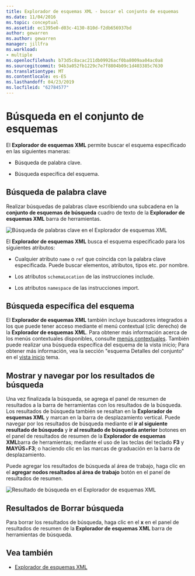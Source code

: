 ```yaml
---
title: Explorador de esquemas XML - buscar el conjunto de esquemas
ms.date: 11/04/2016
ms.topic: conceptual
ms.assetid: ec1395e0-d03c-4130-810d-f2db656937bd
author: gewarren
ms.author: gewarren
manager: jillfra
ms.workload:
- multiple
ms.openlocfilehash: b73d5c8acac211db09926acf0ba8009aa04ac0a8
ms.sourcegitcommit: 94b3a052fb1229c7e7f8804b09c1d403385c7630
ms.translationtype: MT
ms.contentlocale: es-ES
ms.lasthandoff: 04/23/2019
ms.locfileid: "62784577"
---
```

# <a name="search-the-schema-set"></a>Búsqueda en el conjunto de esquemas

El **Explorador de esquemas XML** permite buscar el esquema especificado en las siguientes maneras:

- Búsqueda de palabra clave.

- Búsqueda específica del esquema.

## <a name="keyword-search"></a>Búsqueda de palabra clave

 Realizar búsquedas de palabras clave escribiendo una subcadena en la **conjunto de esquemas de búsqueda** cuadro de texto de la **Explorador de esquemas XML** barra de herramientas.

 ![Búsqueda de palabras clave en el Explorador de esquemas XML](../xml-tools/media/schemaexplorersearch.gif)

 El **Explorador de esquemas XML** busca el esquema especificado para los siguientes atributos:

- Cualquier atributo `name` o `ref` que coincida con la palabra clave especificada. Puede buscar elementos, atributos, tipos etc. por nombre.

- Los atributos `schemaLocation` de las instrucciones include.

- Los atributos `namespace` de las instrucciones import.

## <a name="schema-specific-search"></a>Búsqueda específica del esquema

 El **Explorador de esquemas XML** también incluye buscadores integrados a los que puede tener acceso mediante el menú contextual (clic derecho) de la **Explorador de esquemas XML**. Para obtener más información acerca de los menús contextuales disponibles, consulte [menús contextuales](../xml-tools/context-menus-xml-schema-explorer.md). También puede realizar una búsqueda específica del esquema de la vista inicio; Para obtener más información, vea la sección "esquema Detalles del conjunto" en el [vista inicio](../xml-tools/start-view.md) tema.

## <a name="display-and-navigate-search-results"></a>Mostrar y navegar por los resultados de búsqueda

 Una vez finalizada la búsqueda, se agrega el panel de resumen de resultados a la barra de herramientas con los resultados de la búsqueda. Los resultados de búsqueda también se resaltan en la **Explorador de esquemas XML** y marcan en la barra de desplazamiento vertical. Puede navegar por los resultados de búsqueda mediante el **ir al siguiente resultado de búsqueda** y **ir al resultado de búsqueda anterior** botones en el panel de resultados de resumen de la **Explorador de esquemas XML**barra de herramientas; mediante el uso de las teclas del teclado **F3** y **MAYÚS**+**F3**; o haciendo clic en las marcas de graduación en la barra de desplazamiento.

 Puede agregar los resultados de búsqueda al área de trabajo, haga clic en el **agregar nodos resaltados al área de trabajo** botón en el panel de resultados de resumen.

 ![Resultado de búsqueda en el Explorador de esquemas XML](../xml-tools/media/schemaexplorersearchresult.gif)

## <a name="clear-search-results"></a>Resultados de Borrar búsqueda

 Para borrar los resultados de búsqueda, haga clic en el **x** en el panel de resultados de resumen de la **Explorador de esquemas XML** barra de herramientas de búsqueda.

## <a name="see-also"></a>Vea también

- [Explorador de esquemas XML](../xml-tools/xml-schema-explorer.md)